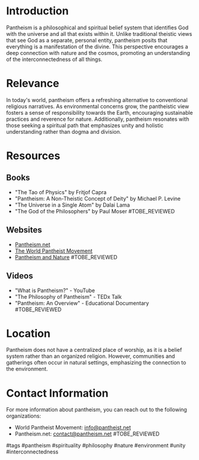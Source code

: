 # Introduction
Pantheism is a philosophical and spiritual belief system that identifies God with the universe and all that exists within it. Unlike traditional theistic views that see God as a separate, personal entity, pantheism posits that everything is a manifestation of the divine. This perspective encourages a deep connection with nature and the cosmos, promoting an understanding of the interconnectedness of all things.

# Relevance
In today's world, pantheism offers a refreshing alternative to conventional religious narratives. As environmental concerns grow, the pantheistic view fosters a sense of responsibility towards the Earth, encouraging sustainable practices and reverence for nature. Additionally, pantheism resonates with those seeking a spiritual path that emphasizes unity and holistic understanding rather than dogma and division.

# Resources

## Books
- "The Tao of Physics" by Fritjof Capra
- "Pantheism: A Non-Theistic Concept of Deity" by Michael P. Levine
- "The Universe in a Single Atom" by Dalai Lama
- "The God of the Philosophers" by Paul Moser #TOBE_REVIEWED

## Websites
- [Pantheism.net](http://www.pantheism.net)
- [The World Pantheist Movement](http://www.pantheist.net)
- [Pantheism and Nature](http://www.pantheismandnature.com) #TOBE_REVIEWED

## Videos
- "What is Pantheism?" - YouTube
- "The Philosophy of Pantheism" - TEDx Talk
- "Pantheism: An Overview" - Educational Documentary #TOBE_REVIEWED

# Location
Pantheism does not have a centralized place of worship, as it is a belief system rather than an organized religion. However, communities and gatherings often occur in natural settings, emphasizing the connection to the environment.

# Contact Information
For more information about pantheism, you can reach out to the following organizations:
- World Pantheist Movement: info@pantheist.net
- Pantheism.net: contact@pantheism.net #TOBE_REVIEWED

#tags 
#pantheism #spirituality #philosophy #nature #environment #unity #interconnectedness
